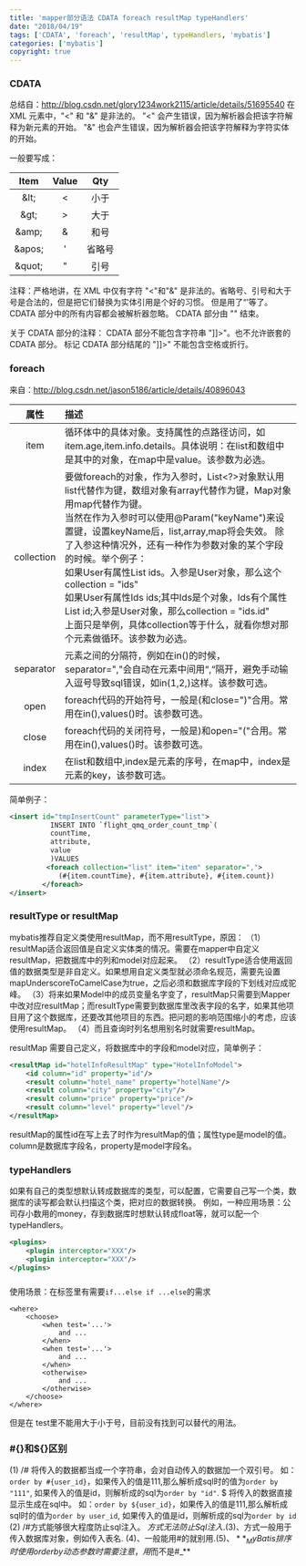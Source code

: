 ```yaml
---
title: 'mapper部分语法 CDATA foreach resultMap typeHandlers'
date: "2018/04/19"
tags: ['CDATA', 'foreach', 'resultMap', typeHandlers, 'mybatis']
categories: ['mybatis']
copyright: true
---
```

### CDATA
总结自：http://blog.csdn.net/glory1234work2115/article/details/51695540
在 XML 元素中，"<" 和 "&" 是非法的。
"<" 会产生错误，因为解析器会把该字符解释为新元素的开始。
"&" 也会产生错误，因为解析器会把该字符解释为字符实体的开始。

一般要写成：

| Item     | Value     | Qty   |
| :-------:| :--------:| :---: |
| &amp;lt;     | <         | 小于     |
| &amp;gt;     | >         | 大于    |
| &amp;amp;    | &         | 和号   |
| &amp;apos;   | '         | 省略号   |
| &amp;quot;   | "         | 引号   |
注释：严格地讲，在 XML 中仅有字符 "<"和"&" 是非法的。省略号、引号和大于号是合法的，但是把它们替换为实体引用是个好的习惯。
但是用了“<![CDATA[”之后就可以直接用'<'、‘>’等了。
CDATA 部分中的所有内容都会被解析器忽略。
CDATA 部分由 "<![CDATA[" 开始，由 "]]>" 结束。

关于 CDATA 部分的注释：
CDATA 部分不能包含字符串 "]]>"。也不允许嵌套的 CDATA 部分。
标记 CDATA 部分结尾的 "]]>" 不能包含空格或折行。
### foreach
来自：http://blog.csdn.net/jason5186/article/details/40896043

| 属性     | 描述     |
| :-: | :------------------------------------ |
| item | 循环体中的具体对象。支持属性的点路径访问，如item.age,item.info.details。具体说明：在list和数组中是其中的对象，在map中是value。该参数为必选。|
| collection | 要做foreach的对象，作为入参时，List<?>对象默认用list代替作为键，数组对象有array代替作为键，Map对象用map代替作为键。</br>当然在作为入参时可以使用@Param("keyName")来设置键，设置keyName后，list,array,map将会失效。 除了入参这种情况外，还有一种作为参数对象的某个字段的时候。举个例子：</br>如果User有属性List ids。入参是User对象，那么这个collection = "ids"</br>如果User有属性Ids ids;其中Ids是个对象，Ids有个属性List id;入参是User对象，那么collection = "ids.id"</br>上面只是举例，具体collection等于什么，就看你想对那个元素做循环。该参数为必选。|
| separator | 元素之间的分隔符，例如在in()的时候，separator=","会自动在元素中间用“,“隔开，避免手动输入逗号导致sql错误，如in(1,2,)这样。该参数可选。  |
| open| foreach代码的开始符号，一般是(和close=")"合用。常用在in(),values()时。该参数可选。  |
| close| foreach代码的关闭符号，一般是)和open="("合用。常用在in(),values()时。该参数可选。  |
| index | 在list和数组中,index是元素的序号，在map中，index是元素的key，该参数可选。|
 
简单例子：
```xml
<insert id="tmpInsertCount" parameterType="list">
          INSERT INTO `flight_qmq_order_count_tmp`(
          countTime,
          attribute,
          value
          )VALUES
         <foreach collection="list" item="item" separator=","> 
			(#{item.countTime}, #{item.attribute}, #{item.count}) 
		</foreach>
</insert>
```
### resultType  or   resultMap
mybatis推荐自定义类使用resultMap，而不用resultType，原因：
（1）resultMap适合返回值是自定义实体类的情况。需要在mapper中自定义resultMap，把数据库中的列和model对应起来。
（2）resultType适合使用返回值的数据类型是非自定义。如果想用自定义类型就必须命名规范，需要先设置mapUnderscoreToCamelCase为true，之后必须和数据库字段的下划线对应成驼峰。
（3）将来如果Model中的成员变量名字变了，resultMap只需要到Mapper中改对应resultMap；而resultType需要到数据库里改表字段的名字，如果其他项目用了这个数据库，还要改其他项目的东西。把问题的影响范围缩小的考虑，应该使用resultMap。
（4）而且查询时列名想用别名时就需要resultMap。

resultMap 需要自己定义，将数据库中的字段和model对应，简单例子：
```xml
<resultMap id="hotelInfoResultMap" type="HotelInfoModel">
    <id column="id" property="id"/>
    <result column="hotel_name" property="hotelName"/>
    <result column="city" property="city"/>
    <result column="price" property="price"/>
    <result column="level" property="level"/>
</resultMap>
```
resultMap的属性id在写上去了时作为resultMap的值；属性type是model的值。
column是数据库字段名，property是model字段名。

### typeHandlers
如果有自己的类型想默认转成数据库的类型，可以配置<typeHandlers>，它需要自己写一个类，数据库的读写都会默认扫描这个类，把对应的数据转换。
例如，一种应用场景：公司存小数用的money，存到数据库时想默认转成float等，就可以配一个typeHandlers。
```xml
<plugins>
    <plugin interceptor="XXX"/>
    <plugin interceptor="XXX"/>
</plugins>
```

### <choose>
使用场景：在<where>标签里有需要`if...else if ...else`的需求
```
<where>
    <choose>
        <when test='...'>
            and ...
        </when>
        <when test='...'>
            and ...
        </when>
        <otherwise>
            and ...
        </otherwise>
    </choose>
</where>
```
但是在 test里不能用大于小于号，目前没有找到可以替代的用法。

### #{}和${}区别
(1)
/# 将传入的数据都当成一个字符串，会对自动传入的数据加一个双引号。
如：`order by #{user_id}`，如果传入的值是111,那么解析成sql时的值为`order by "111"`, 
    如果传入的值是id，则解析成的sql为`order by "id"`.
$ 将传入的数据直接显示生成在sql中。
如：`order by ${user_id}`，如果传入的值是111,那么解析成sql时的值为`order by user_id`,
  如果传入的值是id，则解析成的sql为`order by id`
(2)
/#方式能够很大程度防止sql注入。
$方式无法防止Sql注入.
(3)、$方式一般用于传入数据库对象，例如传入表名.
(4)、一般能用#的就别用$.
(5)、**_MyBatis排序时使用order by 动态参数时需要注意，用$而不是#_**